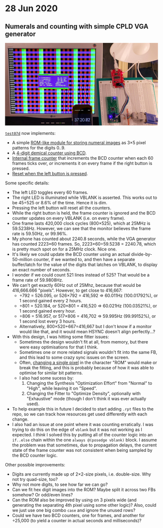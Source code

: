 # 28 Jun 2020

## Numerals and counting with simple CPLD VGA generator

![Useful VGA signal generator](i/0036-useful-vga.jpg)

[`test07d`](https://github.com/algofoogle/sandpit/tree/master/fpga/XC9572XL/test07/t07d) now implements:
*   A simple [ROM-like module for storing numeral images](https://github.com/algofoogle/sandpit/blob/master/fpga/XC9572XL/test07/t07d/test07d.v#L113) as 3&times;5 pixel patterns for the digits 0..9.
*   A [4-digit demical counter using BCD](https://github.com/algofoogle/sandpit/blob/master/fpga/XC9572XL/test07/t07d/test07d.v#L49-L59).
*   [Internal frame counter](https://github.com/algofoogle/sandpit/blob/master/fpga/XC9572XL/test07/t07d/test07d.v#L44-L47) that increments the BCD counter when each 60 frames ticks over, *or* increments it on every frame if the right button is pressed.
*   [Reset when the left button is pressed](https://github.com/algofoogle/sandpit/blob/master/fpga/XC9572XL/test07/t07d/test07d.v#L35-L41).

Some specific details:

*   The left LED toggles every 60 frames.
*   The right LED is illuminated while VBLANK is asserted. This works out to be 45&div;525 or 8.6% of the time. Hence it is dim.
*   Pressing the left button will reset all the counters.
*   While the right button is held, the frame counter is ignored and the BCD counter updates on every VBLANK (i.e. on every frame).
*   One frame lasts 420,000 clock cycles (800&times;525), which at 25MHz is 59.5238Hz. However, we can see that the monitor believes the frame rate is 59.50Hz, or 99.96%.
*   My phone has counted about 2240.8 seconds, while the VGA generator has counted 2223&times;60 frames. So, 2223&times;60&div;59.5238 = 2240.78, which is pretty much spot on for a 25MHz clock. Nice one.
*   It's likely we could update the BCD counter using an actual divide-by-50-million counter, if we wanted to, and then have a separate buffer/latch for the value of the digits that latches on VBLANK, to display an exact number of seconds.
*   I wonder if we could count 521 lines instead of 525? That would be a frame rate of 59.9808Hz.
*   We can't get exactly 60Hz out of 25Mhz, because that would be 416,666.666 "pixels". However, to get close to 416,667:
    *   &div;792 = 526.095, or 526&times;792 = 416,592 => 60.011Hz (100.01792%), or 1 second gained every 2 hours.
    *   &div;801 = 520.184, or 520&times;801 = 416,520 => 60.021Hz (100.03521%), or 1 second gained every hour.
    *   &div;806 = 516.957, or 517&times;806 = 416,702 => 59.995Hz (99.99152%), or 1 second lost every 3 hours.
    *   Alternatively, 800&times;520+667=416,667 but I don't know if a monitor would like that, and it would mean HSYNC doesn't align perfectly...?
*   With this design, I was hitting some fitter issues:
    *   Sometimes the design wouldn't fit at all, from memory, but there were easy optimisations for that I think.
    *   Sometimes one or more related signals wouldn't fit into the same FB, and this lead to some crazy sync issues on the screen.
    *   Often, [changing a single pixel](https://github.com/algofoogle/sandpit/commit/250f125cdadc5b399913f6e59ea9478524027e08#diff-7307beb0360fe4fd25084eea94cf06e0) in the character "ROM" would make or break the fitting, and this is probably because of how it was able to optimise for similar bit patterns.
    *   I also had some sucess by:
        1.  Changing the Synthesis "Optimization Effort" from "Normal" to "High", while leaving it on "Speed".
        2.  Changing the Fitter to "Optimize Density", optionally with "Exhaustive" mode (though I don't think it was ever actually used).
*   To help example this in future I decided to start adding `.rpt` files to the repo, so we can track how resources get used differently with each change.
*   I also had an issue at one point where it was counting erratically. I was trying to do this on the edge of `vblank` but it was not working as I expected. I *think* I solved this by putting all of the counter logic into an `if..else` chain within the one `always @(posedge vblank)` block. I assume the problem was that sometimes, due to propagation delays, the current state of the frame counter was not consistent when being sampled by the BCD counter logic.

Other possible improvements:

*   Digits are currently made up of 2&times;2-size pixels, i.e. double-size. Why not try quad-size, too?
*   Why not more digits, to see how far we can go?
*   Can we fit hex digit images into the ROM? Maybe split it across two FBs somehow? Or odd/even lines?
*   Can the ROM also be improved by using on 3 pixels wide (and generating the separating 4th pixel using some other logic)? Also, could we just use one big combo `case` and ignore the unused rows?
*   Could we have two BCD counters, one for frames, and another for &div;25,000 (to yield a counter in actual seconds and milliseconds)?
